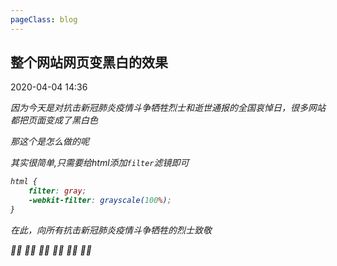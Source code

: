 ```yaml
---
pageClass: blog
---
```


## 整个网站网页变黑白的效果
<p class="date">2020-04-04 14:36
  <span id="/blog/css/FilterBW.html" class="leancloud_visitors">
      <i class="shni shn-eye-fill" />
      <i class="leancloud-visitors-count"></i>
  </span>
</p>

因为今天是对抗击新冠肺炎疫情斗争牺牲烈士和逝世通报的全国哀悼日，很多网站都把页面变成了黑白色

那这个是怎么做的呢

其实很简单,只需要给html添加<code class="default">filter</code>滤镜即可

```css
html {
    filter: gray;
    -webkit-filter: grayscale(100%);
}
```

在此，向所有抗击新冠肺炎疫情斗争牺牲的烈士致敬 

👩‍⚕️ 👨‍⚕️ 👩‍🏭 👨‍🏭 👮‍♀️ 👮‍♂️

<base-valine />
